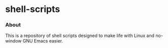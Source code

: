 # shell-scripts

### About ###
This is a repository of shell scripts designed to make life with Linux and no-window GNU Emacs easier.
